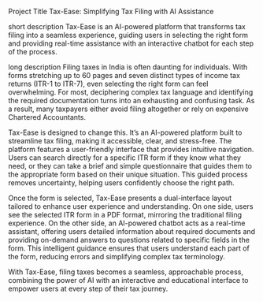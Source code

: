Project Title
Tax-Ease: Simplifying Tax Filing with AI Assistance

short description 
Tax-Ease is an AI-powered platform that transforms tax filing into a seamless experience, guiding users in selecting the right form and providing real-time assistance with an interactive chatbot for each step of the process.

long description
Filing taxes in India is often daunting for individuals. With forms stretching up to 60 pages and seven distinct types of income tax returns (ITR-1 to ITR-7), even selecting the right form can feel overwhelming. For most, deciphering complex tax language and identifying the required documentation turns into an exhausting and confusing task. As a result, many taxpayers either avoid filing altogether or rely on expensive Chartered Accountants.

Tax-Ease is designed to change this. It’s an AI-powered platform built to streamline tax filing, making it accessible, clear, and stress-free. The platform features a user-friendly interface that provides intuitive navigation. Users can search directly for a specific ITR form if they know what they need, or they can take a brief and simple questionnaire that guides them to the appropriate form based on their unique situation. This guided process removes uncertainty, helping users confidently choose the right path.

Once the form is selected, Tax-Ease presents a dual-interface layout tailored to enhance user experience and understanding. On one side, users see the selected ITR form in a PDF format, mirroring the traditional filing experience. On the other side, an AI-powered chatbot acts as a real-time assistant, offering users detailed information about required documents and providing on-demand answers to questions related to specific fields in the form. This intelligent guidance ensures that users understand each part of the form, reducing errors and simplifying complex tax terminology.

With Tax-Ease, filing taxes becomes a seamless, approachable process, combining the power of AI with an interactive and educational interface to empower users at every step of their tax journey.
